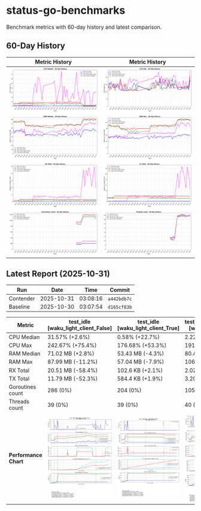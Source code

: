 # status-go-benchmarks

Benchmark metrics with 60-day history and latest comparison.

## 60-Day History

| Metric History                                                     | Metric History                                               |
|--------------------------------------------------------------------|--------------------------------------------------------------|
| ![cpu_median_history.png](docs/cpu_median_history.png)             | ![cpu_max_history.png](docs/cpu_max_history.png)             |
| ![ram_median_history.png](docs/ram_median_history.png)             | ![ram_max_history.png](docs/ram_max_history.png)             |
| ![rx_total_history.png](docs/rx_total_history.png)                 | ![tx_total_history.png](docs/tx_total_history.png)           |
| ![goroutines_count_history.png](docs/goroutines_count_history.png) | ![threads_count_history.png](docs/threads_count_history.png) |

## Latest Report (2025-10-31)

| Run       | Date       | Time     | Commit      |
|-----------|------------|----------|-------------|
| Contender | 2025-10-31 | 03:08:16 | `a442bdb7c` |
| Baseline  | 2025-10-30 | 03:07:54 | `d165cf83b` |

| Metric                | test_idle<br>[waku_light_client_False]                                                                                             | test_idle<br>[waku_light_client_True]                                                                                            | test_one_to_one_messages<br>[waku_light_client_True]                                                                                                           | test_one_to_one_messages<br>[waku_light_client_False]                                                                                                            |
|-----------------------|------------------------------------------------------------------------------------------------------------------------------------|----------------------------------------------------------------------------------------------------------------------------------|----------------------------------------------------------------------------------------------------------------------------------------------------------------|------------------------------------------------------------------------------------------------------------------------------------------------------------------|
| CPU Median            | 31.57% (+2.6%)                                                                                                                     | 0.58% (+22.7%)                                                                                                                   | 2.22% (+53.9%)                                                                                                                                                 | 3.43% (+60.1%)                                                                                                                                                   |
| CPU Max               | 242.67% (+75.4%)                                                                                                                   | 176.68% (+53.3%)                                                                                                                 | 191.42% (+52.9%)                                                                                                                                               | 205.31% (+57.1%)                                                                                                                                                 |
| RAM Median            | 71.02 MB (+2.8%)                                                                                                                   | 53.43 MB (-4.3%)                                                                                                                 | 80.43 MB (+0.9%)                                                                                                                                               | 78.51 MB (-4.4%)                                                                                                                                                 |
| RAM Max               | 87.99 MB (-11.2%)                                                                                                                  | 57.04 MB (-7.9%)                                                                                                                 | 106.30 MB (-3.4%)                                                                                                                                              | 107.76 MB (-0.1%)                                                                                                                                                |
| RX Total              | 20.51 MB (-58.4%)                                                                                                                  | 102.6 KB (+2.1%)                                                                                                                 | 2.02 MB (+1.3%)                                                                                                                                                | 2.76 MB (+0.1%)                                                                                                                                                  |
| TX Total              | 11.79 MB (-52.3%)                                                                                                                  | 584.4 KB (+1.9%)                                                                                                                 | 3.20 MB (+2.4%)                                                                                                                                                | 5.14 MB (+4.2%)                                                                                                                                                  |
| Goroutines count      | 286 (0%)                                                                                                                           | 204 (0%)                                                                                                                         | 1059 (-6.2%)                                                                                                                                                   | 1135 (-5.5%)                                                                                                                                                     |
| Threads count         | 39 (0%)                                                                                                                            | 39 (0%)                                                                                                                          | 40 (0%)                                                                                                                                                        | 39 (0%)                                                                                                                                                          |
| **Performance Chart** | ![test_idle[waku_light_client_False]](benchmarks/20251031T030816_a442bdb7c/test_idle[waku_light_client_False]-20251031-030005.png) | ![test_idle[waku_light_client_True]](benchmarks/20251031T030816_a442bdb7c/test_idle[waku_light_client_True]-20251031-030141.png) | ![test_one_to_one_messages[waku_light_client_True]](benchmarks/20251031T030816_a442bdb7c/test_one_to_one_messages[waku_light_client_True]-20251031-030730.png) | ![test_one_to_one_messages[waku_light_client_False]](benchmarks/20251031T030816_a442bdb7c/test_one_to_one_messages[waku_light_client_False]-20251031-030435.png) |
